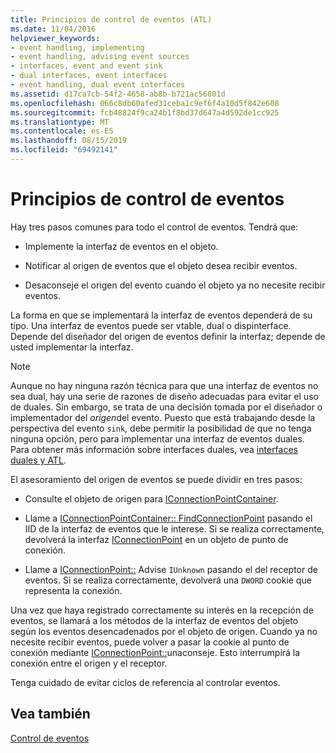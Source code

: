 ```yaml
---
title: Principios de control de eventos (ATL)
ms.date: 11/04/2016
helpviewer_keywords:
- event handling, implementing
- event handling, advising event sources
- interfaces, event and event sink
- dual interfaces, event interfaces
- event handling, dual event interfaces
ms.assetid: d17ca7cb-54f2-4658-ab8b-b721ac56801d
ms.openlocfilehash: 066c8db60afed31ceba1c9ef6f4a10d5f842e608
ms.sourcegitcommit: fcb48824f9ca24b1f8bd37d647a4d592de1cc925
ms.translationtype: MT
ms.contentlocale: es-ES
ms.lasthandoff: 08/15/2019
ms.locfileid: "69492141"
---
```

# <a name="event-handling-principles"></a>Principios de control de eventos

Hay tres pasos comunes para todo el control de eventos. Tendrá que:

- Implemente la interfaz de eventos en el objeto.

- Notificar al origen de eventos que el objeto desea recibir eventos.

- Desaconseje el origen del evento cuando el objeto ya no necesite recibir eventos.

La forma en que se implementará la interfaz de eventos dependerá de su tipo. Una interfaz de eventos puede ser vtable, dual o dispinterface. Depende del diseñador del origen de eventos definir la interfaz; depende de usted implementar la interfaz.

> [!NOTE]
>  Aunque no hay ninguna razón técnica para que una interfaz de eventos no sea dual, hay una serie de razones de diseño adecuadas para evitar el uso de duales. Sin embargo, se trata de una decisión tomada por el diseñador o implementador del *origen*del evento. Puesto que está trabajando desde la perspectiva del evento `sink`, debe permitir la posibilidad de que no tenga ninguna opción, pero para implementar una interfaz de eventos duales. Para obtener más información sobre interfaces duales, vea [interfaces duales y ATL](../atl/dual-interfaces-and-atl.md).

El asesoramiento del origen de eventos se puede dividir en tres pasos:

- Consulte el objeto de origen para [IConnectionPointContainer](/windows/win32/api/ocidl/nn-ocidl-iconnectionpointcontainer).

- Llame a [IConnectionPointContainer:: FindConnectionPoint](/windows/win32/api/ocidl/nf-ocidl-iconnectionpointcontainer-findconnectionpoint) pasando el IID de la interfaz de eventos que le interese. Si se realiza correctamente, devolverá la interfaz [IConnectionPoint](/windows/win32/api/ocidl/nn-ocidl-iconnectionpoint) en un objeto de punto de conexión.

- Llame a [IConnectionPoint::](/windows/win32/api/ocidl/nf-ocidl-iconnectionpoint-advise) Advise `IUnknown` pasando el del receptor de eventos. Si se realiza correctamente, devolverá una `DWORD` cookie que representa la conexión.

Una vez que haya registrado correctamente su interés en la recepción de eventos, se llamará a los métodos de la interfaz de eventos del objeto según los eventos desencadenados por el objeto de origen. Cuando ya no necesite recibir eventos, puede volver a pasar la cookie al punto de conexión mediante [IConnectionPoint::](/windows/win32/api/ocidl/nf-ocidl-iconnectionpoint-unadvise)unaconseje. Esto interrumpirá la conexión entre el origen y el receptor.

Tenga cuidado de evitar ciclos de referencia al controlar eventos.

## <a name="see-also"></a>Vea también

[Control de eventos](../atl/event-handling-and-atl.md)
